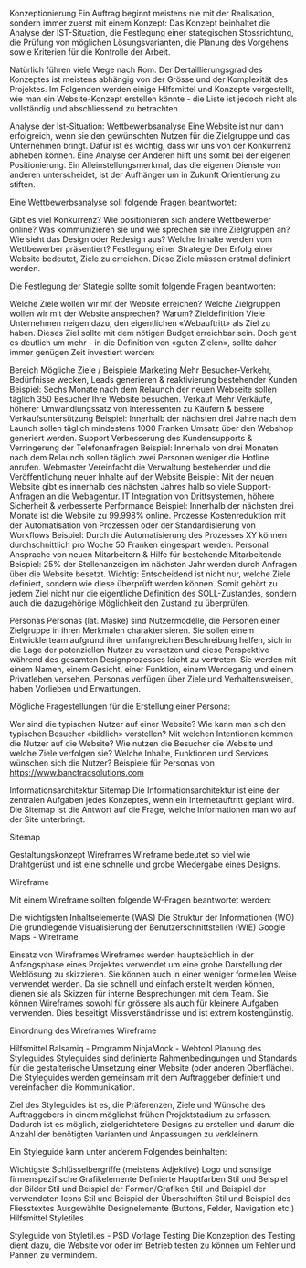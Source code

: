 Konzeptionierung
Ein Auftrag beginnt meistens nie mit der Realisation, sondern immer zuerst mit einem Konzept: Das Konzept beinhaltet die Analyse der IST-Situation, die Festlegung einer stategischen Stossrichtung, die Prüfung von möglichen Lösungsvarianten, die Planung des Vorgehens sowie Kriterien für die Kontrolle der Arbeit.

Natürlich führen viele Wege nach Rom. Der Dertaillierungsgrad des Konzeptes ist meistens abhängig von der Grösse und der Komplexität des Projektes. Im Folgenden werden einige Hilfsmittel und Konzepte vorgestellt, wie man ein Website-Konzept erstellen könnte - die Liste ist jedoch nicht als vollständig und abschliessend zu betrachten.

Analyse der Ist-Situation: Wettbewerbsanalyse
Eine Website ist nur dann erfolgreich, wenn sie den gewünschten Nutzen für die Zielgruppe und das Unternehmen bringt. Dafür ist es wichtig, dass wir uns von der Konkurrenz abheben können. Eine Analyse der Anderen hilft uns somit bei der eigenen Positionierung. Ein Alleinstellungsmerkmal, das die eigenen Dienste von anderen unterscheidet, ist der Aufhänger um in Zukunft Orientierung zu stiften.

Eine Wettbewerbsanalyse soll folgende Fragen beantwortet:

Gibt es viel Konkurrenz?
Wie positionieren sich andere Wettbewerber online?
Was kommunizieren sie und wie sprechen sie ihre Zielgruppen an?
Wie sieht das Design oder Redesign aus?
Welche Inhalte werden vom Wettbewerber präsentiert?
Festlegung einer Strategie
Der Erfolg einer Website bedeutet, Ziele zu erreichen. Diese Ziele müssen erstmal definiert werden.

Die Festlegung der Stategie sollte somit folgende Fragen beantworten:

Welche Ziele wollen wir mit der Website erreichen?
Welche Zielgruppen wollen wir mit der Website ansprechen? Warum?
Zieldefinition
Viele Unternehmen neigen dazu, den eigentlichen «Webauftritt» als Ziel zu haben. Dieses Ziel sollte mit dem nötigen Budget erreichbar sein. Doch geht es deutlich um mehr - in die Definition von «guten Zielen», sollte daher immer genügen Zeit investiert werden:

Bereich	Mögliche Ziele / Beispiele
Marketing	Mehr Besucher-Verkehr, Bedürfnisse wecken, Leads generieren & reaktivierung bestehender Kunden
Beispiel: Sechs Monate nach dem Relaunch der neuen Webseite sollen täglich 350 Besucher Ihre Website besuchen.
Verkauf	Mehr Verkäufe, höherer Umwandlungssatz von Interessenten zu Käufern & bessere Verkaufsuntersützung
Beispiel: Innerhalb der nächsten drei Jahre nach dem Launch sollen täglich mindestens 1000 Franken Umsatz über den Webshop generiert werden.
Support	Verbesserung des Kundensupports & Verringerung der Telefonanfragen
Beispiel: Innerhalb von drei Monaten nach dem Relaunch sollen täglich zwei Personen weniger die Hotline anrufen.
Webmaster	Vereinfacht die Verwaltung bestehender und die Veröffentlichung neuer Inhalte auf der Website
Beispiel: Mit der neuen Website gibt es innerhalb des nächsten Jahres halb so viele Support-Anfragen an die Webagentur.
IT	Integration von Drittsystemen, höhere Sicherheit & verbesserte Performance
Beispiel: Innerhalb der nächsten drei Monate ist die Website zu 99.998% online.
Prozesse	Kostenreduktion mit der Automatisation von Prozessen oder der Standardisierung von Workflows
Beispiel: Durch die Automatisierung des Prozesses XY können durchschnittlich pro Woche 50 Franken eingespart werden.
Personal	Ansprache von neuen Mitarbeitern & Hilfe für bestehende Mitarbeitende
Beispiel: 25% der Stellenanzeigen im nächsten Jahr werden durch Anfragen über die Website besetzt.
Wichtig: Entscheidend ist nicht nur, welche Ziele definiert, sondern wie diese überprüft werden können. Somit gehört zu jedem Ziel nicht nur die eigentliche Definition des SOLL-Zustandes, sondern auch die dazugehörige Möglichkeit den Zustand zu überprüfen.

Personas
Personas (lat. Maske) sind Nutzermodelle, die Personen einer Zielgruppe in ihren Merkmalen charakterisieren. Sie sollen einem Entwicklerteam aufgrund ihrer umfangreichen Beschreibung helfen, sich in die Lage der potenziellen Nutzer zu versetzen und diese Perspektive während des gesamten Designprozesses leicht zu vertreten. Sie werden mit einem Namen, einem Gesicht, einer Funktion, einem Werdegang und einem Privatleben versehen. Personas verfügen über Ziele und Verhaltensweisen, haben Vorlieben und Erwartungen.

Mögliche Fragestellungen für die Erstellung einer Persona:

Wer sind die typischen Nutzer auf einer Website?
Wie kann man sich den typischen Besucher «bildlich» vorstellen?
Mit welchen Intentionen kommen die Nutzer auf die Website?
Wie nutzen die Besucher die Website und welche Ziele verfolgen sie?
Welche Inhalte, Funktionen und Services wünschen sich die Nutzer?
Beispiele für Personas von https://www.banctracsolutions.com

Informationsarchitektur
Sitemap
Die Informationsarchitektur ist eine der zentralen Aufgaben jedes Konzeptes, wenn ein Internetauftritt geplant wird. Die Sitemap ist die Antwort auf die Frage, welche Informationen man wo auf der Site unterbringt.

Sitemap

Gestaltungskonzept
Wireframes
Wireframe bedeutet so viel wie Drahtgerüst und ist eine schnelle und grobe Wiedergabe eines Designs.

Wireframe

Mit einem Wireframe sollten folgende W-Fragen beantwortet werden:

Die wichtigsten Inhaltselemente (WAS)
Die Struktur der Informationen (WO)
Die grundlegende Visualisierung der Benutzerschnittstellen (WIE)
Google Maps - Wireframe

Einsatz von Wireframes
Wireframes werden hauptsächlich in der Anfangsphase eines Projektes verwendet um eine grobe Darstellung der Weblösung zu skizzieren. Sie können auch in einer weniger formellen Weise verwendet werden. Da sie schnell und einfach erstellt werden können, dienen sie als Skizzen für interne Besprechungen mit dem Team. Sie können Wireframes sowohl für grössere als auch für kleinere Aufgaben verwenden. Dies beseitigt Missverständnisse und ist extrem kostengünstig.

Einordnung des Wireframes
Wireframe

Hilfsmittel
Balsamiq - Programm
NinjaMock - Webtool
Planung des Styleguides
Styleguides sind definierte Rahmenbedingungen und Standards für die gestalterische Umsetzung einer Website (oder anderen Oberfläche). Die Styleguides werden gemeinsam mit dem Auftraggeber definiert und vereinfachen die Kommunikation.

Ziel des Styleguides ist es, die Präferenzen, Ziele und Wünsche des Auftraggebers in einem möglichst frühen Projektstadium zu erfassen. Dadurch ist es möglich, zielgerichtetere Designs zu erstellen und darum die Anzahl der benötigten Varianten und Anpassungen zu verkleinern.

Ein Styleguide kann unter anderem Folgendes beinhalten:

Wichtigste Schlüsselbergriffe (meistens Adjektive)
Logo und sonstige firmenspezifische Grafikelemente
Definierte Hauptfarben
Stil und Beispiel der Bilder
Stil und Beispiel der Formen/Grafiken
Stil und Beispiel der verwendeten Icons
Stil und Beispiel der Überschriften
Stil und Beispiel des Fliesstextes
Ausgewählte Designelemente (Buttons, Felder, Navigation etc.)
Hilfsmittel
Styletiles

Styleguide von Styletil.es - PSD Vorlage
Testing
Die Konzeption des Testing dient dazu, die Website vor oder im Betrieb testen zu können um Fehler und Pannen zu vermindern.
